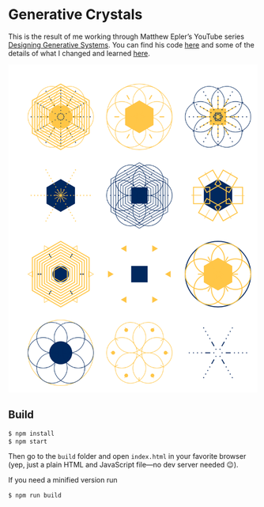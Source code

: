 # Generative Crystals

This is the result of me working through Matthew Epler’s YouTube series [Designing Generative Systems](https://www.youtube.com/watch?v=rTqvf0BkTNE&list=PLyRZnpOSgMj3K8AV2I6UldnvTj6d_Zrf0). You can find his code [here](https://github.com/matthewepler/Generative-Design-Systems-with-P5js) and some of the details of what I changed and learned [here](https://stephanmax.is/writing/2018-07-16-implementing-a-generative-design-system).

![12 generatively created bicolor crystals on a 3⨉4 grid](screenshot.png)

## Build

```shell
$ npm install
$ npm start
```

Then go to the `build` folder and open `index.html` in your favorite browser (yep, just a plain HTML and JavaScript file—no dev server needed 😉).

If you need a minified version run

```shell
$ npm run build
```
